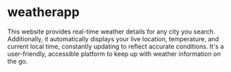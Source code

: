 # weatherapp
This website provides real-time weather details for any city you search. Additionally, it automatically displays your live location, temperature, and current local time, constantly updating to reflect accurate conditions. It's a user-friendly, accessible platform to keep up with weather information on the go.
